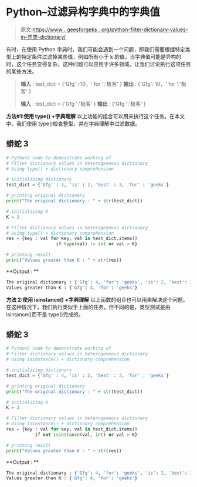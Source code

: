 # Python–过滤异构字典中的字典值

> 原文:[https://www . geesforgeks . org/python-filter-dictionary-values-in-异类-dictionary/](https://www.geeksforgeeks.org/python-filter-dictionary-values-in-heterogeneous-dictionary/)

有时，在使用 Python 字典时，我们可能会遇到一个问题，即我们需要根据特定类型上的特定条件过滤掉某些值，例如所有小于 k 的值。当字典值可能是异构的时，这个任务变得复杂。这种问题可以应用于许多领域。让我们讨论执行这项任务的某些方法。

> **输入** : test_dict = {'Gfg' : 10，' for ':'极客' }
> **输出** : {'Gfg': 10，' for ':'极客' }
> 
> **输入** : test_dict = {'Gfg ':'极客' }
> **输出** : {'Gfg ':'极客' }

**方法#1:使用 type() +字典理解**
以上功能的组合可以用来执行这个任务。在本文中，我们使用 type()检查整型，并在字典理解中过滤数据。

## 蟒蛇 3

```py
# Python3 code to demonstrate working of 
# Filter dictionary values in heterogeneous dictionary
# Using type() + dictionary comprehension

# initializing dictionary
test_dict = {'Gfg' : 4, 'is' : 2, 'best' : 3, 'for' : 'geeks'}

# printing original dictionary
print("The original dictionary : " + str(test_dict))

# initializing K 
K = 3

# Filter dictionary values in heterogeneous dictionary
# Using type() + dictionary comprehension
res = {key : val for key, val in test_dict.items()
                   if type(val) != int or val > K}

# printing result 
print("Values greater than K : " + str(res)) 
```

**Output : **

```py
The original dictionary : {'Gfg': 4, 'for': 'geeks', 'is': 2, 'best': 3}
Values greater than K : {'Gfg': 4, 'for': 'geeks'}
```

**方法 2:使用 isinstance() +字典理解**
以上函数的组合也可以用来解决这个问题。在这种情况下，我们执行类似于上面的任务，但不同的是，类型测试是由 isintance()而不是 type()完成的。

## 蟒蛇 3

```py
# Python3 code to demonstrate working of 
# Filter dictionary values in heterogeneous dictionary
# Using isinstance() + dictionary comprehension

# initializing dictionary
test_dict = {'Gfg' : 4, 'is' : 2, 'best' : 3, 'for' : 'geeks'}

# printing original dictionary
print("The original dictionary : " + str(test_dict))

# initializing K 
K = 3

# Filter dictionary values in heterogeneous dictionary
# Using isinstance() + dictionary comprehension
res = {key : val for key, val in test_dict.items() 
           if not isinstance(val, int) or val > K}

# printing result 
print("Values greater than K : " + str(res)) 
```

**Output : **

```py
The original dictionary : {'Gfg': 4, 'for': 'geeks', 'is': 2, 'best': 3}
Values greater than K : {'Gfg': 4, 'for': 'geeks'}
```